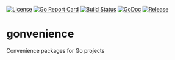 [![License](https://img.shields.io/github/license/HeavyWombat/gonvenience.svg)](https://github.com/HeavyWombat/gonvenience/blob/master/LICENSE)
[![Go Report Card](https://goreportcard.com/badge/github.com/HeavyWombat/gonvenience)](https://goreportcard.com/report/github.com/HeavyWombat/gonvenience)
[![Build Status](https://travis-ci.org/HeavyWombat/gonvenience.svg?branch=master)](https://travis-ci.org/HeavyWombat/gonvenience)
[![GoDoc](https://godoc.org/github.com/HeavyWombat/gonvenience/pkg?status.svg)](https://godoc.org/github.com/HeavyWombat/gonvenience/pkg)
[![Release](https://img.shields.io/github/release/HeavyWombat/gonvenience.svg)](https://github.com/HeavyWombat/gonvenience/releases/latest)

# gonvenience

Convenience packages for Go projects
